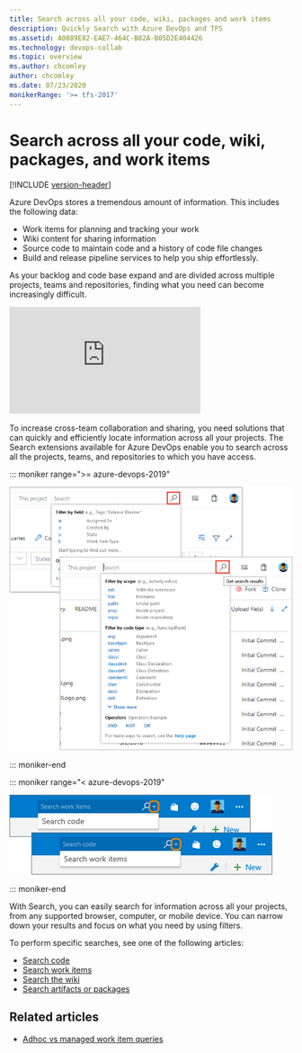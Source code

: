 ```yaml
---
title: Search across all your code, wiki, packages and work items
description: Quickly Search with Azure DevOps and TFS
ms.assetid: A0889E82-EAE7-464C-B82A-B05D2E404426
ms.technology: devops-collab
ms.topic: overview
ms.author: chcomley
author: chcomley
ms.date: 07/23/2020
monikerRange: '>= tfs-2017'
---
```


# Search across all your code, wiki, packages, and work items

[!INCLUDE [version-header](../../includes/version-tfs-2017-through-vsts.md)]

Azure DevOps stores a tremendous amount of information. This includes the following data:  
- Work items for planning and tracking your work  
- Wiki content for sharing information  
- Source code to maintain code and a history of code file changes  
- Build and release pipeline services to help you ship effortlessly. 

As your backlog and code base expand and are divided across multiple projects, teams and repositories, finding what you need can become increasingly difficult. 
<br/> 

<iframe src="https://channel9.msdn.com/Events/Visual-Studio/Connect-event-2015/500/player" width="340" height="190" allowFullScreen="true" frameBorder="0"></iframe>
<br/> 

To increase cross-team 
collaboration and sharing, you need solutions that can quickly and 
efficiently locate information across all your projects. The Search 
extensions available for Azure DevOps 
enable you to search across all the projects, teams, and repositories to which you have access. 



::: moniker range=">= azure-devops-2019"  

![Search boxes in Azure DevOps](media/shared/title-bar-search-box-select-type-tfs.png)

::: moniker-end

::: moniker range="< azure-devops-2019"  

![Search boxes in TFS 2018 and earlier](media/shared/title-bar-search-box-select-type.png)

::: moniker-end

With Search, you can easily search for information across all 
your projects, from any supported browser, computer, or mobile device. 
You can narrow down your results and focus on what you need by using filters. 

To perform specific searches, see one of the following articles: 

- [Search code](code-search.md)  
- [Search work items](work-item-search.md)  
- [Search the wiki](../wiki/search-wiki.md)  
- [Search artifacts or packages](package-search.md)

## Related articles

- [Adhoc vs managed work item queries](../../boards/queries/adhoc-vs-managed-queries.md?toc=/azure/devops/project/search/toc.json&bc=/azure/devops/project/search/breadcrumb/toc.json)
 